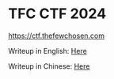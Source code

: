 # TFC CTF 2024

https://ctf.thefewchosen.com

Writeup in English: [Here](./Writeup.md)

Writeup in Chinese: [Here](./Writeup_zh.md) 